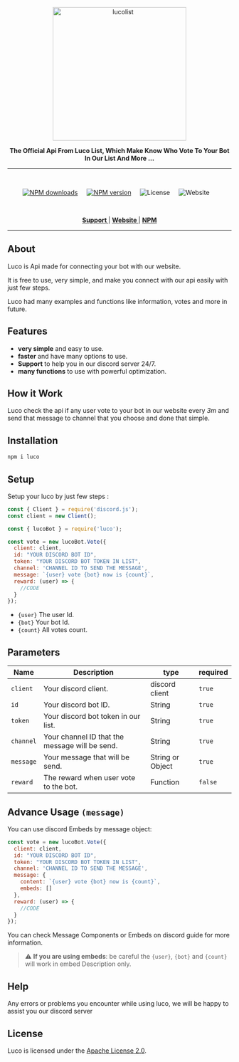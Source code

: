 <p align="center">
  <a href="https://luco-list.xyz">
    <img width="300" src="https://media.discordapp.net/attachments/1084071451109359707/1126740633047027892/Picsart_23-07-07_08-04-55-397.png" alt="lucolist">
  </a>
</p>

<div align="center">
  <b>The Official Api From <a herf="https://luco-list.xyz">Luco List</a>, Which Make Know Who Vote To Your Bot In Our List And More ...</b>
</div>

---

<br/>

<div align="center">

[![NPM downloads][download-image]][download-url] &nbsp; &nbsp;
[![NPM version][npm-image]][npm-url] &nbsp; &nbsp;
![License](https://img.shields.io/npm/l/luco) &nbsp; &nbsp;
![Website](https://img.shields.io/website?url=https%3A%2F%2Fluco-list.xyz&label=luco-list.xyz) &nbsp; &nbsp;

[npm-image]: https://img.shields.io/npm/v/luco.svg?color=green
[npm-url]: https://npmjs.org/package/luco
[download-image]: https://img.shields.io/npm/dt/luco.svg?color=3182b0
[download-url]: https://npmjs.org/package/luco

  </div>

<br />

<div align = "center">

**[ Support ](https://discord.gg/BqG6UKeHkU)** | **[ Website ](https://luco-list.xyz)** | **[ NPM ](https://npmjs.org/package/luco)**

</div>

---

## About

Luco is Api made for connecting your bot with our website.

It is free to use, very simple, and make you connect with our api easily with just few steps.

Luco had many examples and functions like information, votes and more in future.

## Features

-   **very simple** and easy to use.
-   **faster** and have many options to use.
-   **Support** to help you in our discord server 24/7.
-   **many functions** to use with powerful optimization.

## How it Work

Luco check the api if any user vote to your bot in our website every *3m* and send that message to channel that you choose and done that simple.

## Installation
```bash
npm i luco
```

## Setup
Setup your luco by just few steps :

```javascript
const { Client } = require('discord.js');
const client = new Client();

const { lucoBot } = require('luco');

const vote = new lucoBot.Vote({
  client: client,
  id: "YOUR DISCORD BOT ID",
  token: "YOUR DISCORD BOT TOKEN IN LIST",
  channel: 'CHANNEL ID TO SEND THE MESSAGE',
  message: `{user} vote {bot} now is {count}`,
  reward: (user) => {
    //CODE
  }
});
```

-  `{user}` The user Id.
-  `{bot}` Your bot Id.
-  `{count}` All votes count.

## Parameters

| Name | Description | type | required|
| -------- | -------- | -------- | -------- |
| `client` | Your discord client. | discord client | `true` 
| `id` | Your discord bot ID. | String | `true`
| `token` | Your discord bot token in our list. | String | `true`
| `channel` | Your channel ID that the message will be send. | String | `true`
| `message` | Your message that will be send. | String or Object | `true`
| `reward` | The reward when user vote to the bot. | Function | `false`

## Advance Usage `(message)`
You can use discord Embeds by message object:
```javascript
const vote = new lucoBot.Vote({
  client: client,
  id: "YOUR DISCORD BOT ID",
  token: "YOUR DISCORD BOT TOKEN IN LIST",
  channel: 'CHANNEL ID TO SEND THE MESSAGE',
  message: {
    content: `{user} vote {bot} now is {count}`,
    embeds: []
  },
  reward: (user) => {
    //CODE
  }
});
```
You can check <a herf="https://discordjs.guide/">Message Components or Embeds</a> on discord guide for more information.
> :warning: **If you are using embeds**: be careful the `{user}`, `{bot}` and `{count}` will work in embed Description only.

## Help
Any errors or problems you encounter while using luco, we will be happy to assist you our <a herf="https://discord.gg/BqG6UKeHkU">discord server</a>

## License

Luco is licensed under the [Apache License 2.0](./LICENSE).

